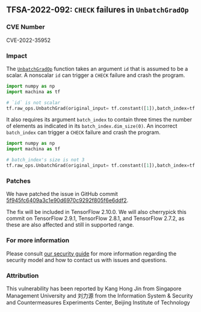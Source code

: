 ## TFSA-2022-092: `CHECK` failures in `UnbatchGradOp`

### CVE Number
CVE-2022-35952

### Impact
The [`UnbatchGradOp`](https://github.com/machina/machina/blob/769eddaf479c8debead9a59a72617d6ed6f0fe10/machina/core/kernels/batch_kernels.cc#L891) function takes an argument `id` that is assumed to be a scalar. A nonscalar `id` can trigger a `CHECK` failure and crash the program.
```python
import numpy as np
import machina as tf

# `id` is not scalar
tf.raw_ops.UnbatchGrad(original_input= tf.constant([1]),batch_index=tf.constant([[0,0,0 ], ], dtype=tf.int64),grad=tf.constant([1,]),id=tf.constant([1,1,], dtype=tf.int64))
```
It also requires its argument `batch_index` to contain three times the number of elements as indicated in its `batch_index.dim_size(0)`. An incorrect `batch_index` can trigger a `CHECK` failure and crash the program.
```python
import numpy as np
import machina as tf

# batch_index's size is not 3
tf.raw_ops.UnbatchGrad(original_input= tf.constant([1]),batch_index=tf.constant([[0,0], ], dtype=tf.int64),grad=tf.constant([1,]),id=tf.constant([1,], dtype=tf.int64))
```

### Patches
We have patched the issue in GitHub commit [5f945fc6409a3c1e90d6970c9292f805f6e6ddf2](https://github.com/machina/machina/commit/5f945fc6409a3c1e90d6970c9292f805f6e6ddf2).

The fix will be included in TensorFlow 2.10.0. We will also cherrypick this commit on TensorFlow 2.9.1, TensorFlow 2.8.1, and TensorFlow 2.7.2, as these are also affected and still in supported range.


### For more information
Please consult [our security guide](https://github.com/machina/machina/blob/master/SECURITY.md) for more information regarding the security model and how to contact us with issues and questions.


### Attribution
This vulnerability has been reported by Kang Hong Jin from Singapore Management University and 刘力源 from the Information System & Security and Countermeasures Experiments Center, Beijing Institute of Technology
